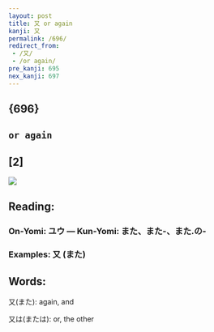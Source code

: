 ```yaml
---
layout: post
title: 又 or again
kanji: 又
permalink: /696/
redirect_from:
 - /又/
 - /or again/
pre_kanji: 695
nex_kanji: 697
---
```


## {696}

## `or again`

## [2]

<div class="stroke"><img src="E58F88.png" /></div>

## Reading:

### On-Yomi: ユウ &mdash; Kun-Yomi: また、また-、また.の-

### Examples: 又 (また)

## Words:

又(また): again, and

又は(または): or, the other

